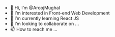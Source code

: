 - 👋 Hi, I’m @AroojMughal
- 👀 I’m interested in Front-end Web Development
- 🌱 I’m currently learning React JS
- 💞️ I’m looking to collaborate on ...
- 📫 How to reach me ...

<!---
AroojMughal/AroojMughal is a ✨ special ✨ repository because its `README.md` (this file) appears on your GitHub profile.
You can click the Preview link to take a look at your changes.
--->
